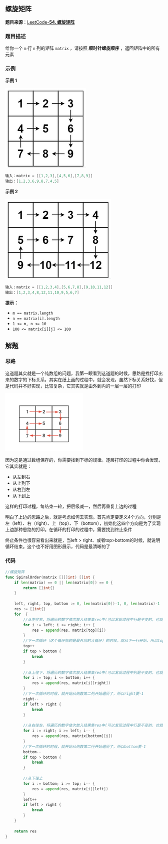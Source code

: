 
## 螺旋矩阵

**题目来源**：[LeetCode-**54. 螺旋矩阵**](https://leetcode-cn.com/problems/spiral-matrix/)

### 题目描述

给你一个 `m` 行 `n` 列的矩阵 `matrix` ，请按照 **顺时针螺旋顺序** ，返回矩阵中的所有元素

### 示例

**示例 1**

![image](https://github.com/Rain-Life/algorithm-go/blob/master/photos/HighFrequency/54/54-1.png)

```go
输入：matrix = [[1,2,3],[4,5,6],[7,8,9]]
输出：[1,2,3,6,9,8,7,4,5]
```

**示例 2**

![image](https://github.com/Rain-Life/algorithm-go/blob/master/photos/HighFrequency/54/54-2.png)

```go
输入：matrix = [[1,2,3,4],[5,6,7,8],[9,10,11,12]]
输出：[1,2,3,4,8,12,11,10,9,5,6,7]
```

**提示：**

- `m == matrix.length`
- `n == matrix[i].length`
- `1 <= m, n <= 10`
- `100 <= matrix[i][j] <= 100`

## 解题

### **思路**

这道题其实就是一个纯数组的问题，我第一眼看到这道题的时候，思路是找打印出来的数字的下标关系，其实在纸上画的过程中，就会发现，虽然下标关系好找，但是代码并不好实现，比较复杂，它其实就是由外到内的一层一层的打印

![image](https://github.com/Rain-Life/algorithm-go/blob/master/photos/HighFrequency/54/54-3.png)

因为这是通过数组保存的，你需要找到下标的规律。逐层打印的过程中你会发现，它其实就是：

- 从左到右
- 从上到下
- 从右到左
- 从下到上

这样的打印过程，每结束一轮，把层级减一，然后再重复上边的过程

明白了上边的思路之后，就是考虑如何去实现。首先肯定要定义4个方向，分别是左（left）、右（right）、上（top）、下（bottom），初始化这四个方向是为了实现上边那种思路的打印。在循环的打印的过程中，需要找到终止条件

终止条件也很容易看出来就是，当left > right、或者top>bottom的时候，就说明循环结束。这个也不好用图形展示，代码是最清晰的了

### **代码**

```go
//螺旋矩阵
func SpiralOrder(matrix [][]int) []int {
	if len(matrix) == 0 || len(matrix[0]) == 0 {
		return []int{}
	}

	left, right, top, bottom := 0, len(matrix[0])-1, 0, len(matrix)-1
	res := []int{}
	for  {
		//从左往右，将遍历的数字依次放入结果集res中(可以发现过程中行是不变的，也就是top)
		for i := left; i <= right; i++ {
			res = append(res, matrix[top][i])
		}
		//下一次循环（这个循环指的是最外层的大循环）的时候，就从下一行开始，所以top要+1
		top++
		if top > bottom {
			break
		}

		//从上往下，将遍历的数字依次放入结果集res中(可以发现过程中列是不变的，也就是right)
		for i := top; i <= bottom; i++ {
			res = append(res, matrix[i][right])
		}
		//下一次循环的时候，就开始从倒数第二列开始遍历了，所以right要-1
		right--
		if left > right {
			break
		}

		//从右往左，将遍历的数字依次放入结果集res中(可以发现过程中行是不变的，也就是bottom)
		for i := right; i >= left; i-- {
			res = append(res, matrix[bottom][i])
		}
		//下一次循环的时候，就开始从倒数第二行开始遍历了，所以bottom要-1
		bottom--
		if top > bottom {
			break
		}
		
		//从下往上
		for i := bottom; i >= top; i-- {
			res = append(res, matrix[i][left])
		}
		left++
		if left > right {
			break
		}
	}
	
	return res
}
```
